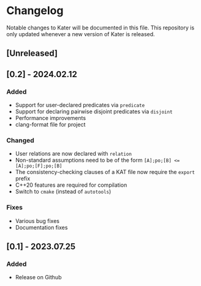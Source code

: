 # Changelog

Notable changes to Kater will be documented in this file.  This
repository is only updated whenever a new version of Kater is
released.

## [Unreleased]

## [0.2] - 2024.02.12
### Added

- Support for user-declared predicates via `predicate`
- Support for declaring pairwise disjoint predicates via `disjoint`
- Performance improvements
- clang-format file for project

### Changed

- User relations are now declared with `relation`
- Non-standard assumptions need to be of the form `[A];po;[B] <= [A];po;[F];po;[B]`
- The consistency-checking clauses of a KAT file now require the `export` prefix
- C++20 features are required for compilation
- Switch to `cmake` (instead of `autotools`)

### Fixes

- Various bug fixes
- Documentation fixes

## [0.1] - 2023.07.25
### Added

- Release on Github
